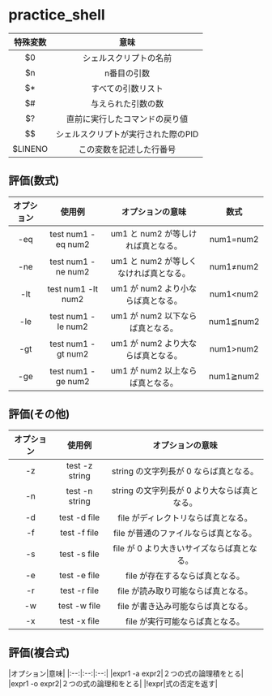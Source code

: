 # practice_shell

|特殊変数| 意味 |
|:--:|:--:|
|$0 | シェルスクリプトの名前|
|$n | n番目の引数|
|$* | すべての引数リスト|
|$# | 与えられた引数の数|
|$? | 直前に実行したコマンドの戻り値|
|$$ | シェルスクリプトが実行された際のPID|
|$LINENO | この変数を記述した行番号|

## 評価(数式)
|オプション |使用例 |オプションの意味 |数式|
|:--:|:--:|:--:|:--:|
|-eq | test num1 -eq num2 | um1 と num2 が等しければ真となる。 |num1=num2|
|-ne | test num1 -ne num2 | um1 と num2 が等しくなければ真となる。 |num1≠num2|
|-lt | test num1 -lt num2 | um1 が num2 より小ならば真となる。 |num1<num2|
|-le | test num1 -le num2 | um1 が num2 以下ならば真となる。 |num1≦num2|
|-gt | test num1 -gt num2 | um1 が num2 より大ならば真となる。 |num1>num2|
|-ge | test num1 -ge num2 | um1 が num2 以上ならば真となる。 |num1≧num2|

## 評価(その他)
|オプション|使用例|オプションの意味|
|:--:|:--:|:--:|
|-z |test -z string |string の文字列長が 0 ならば真となる。|
|-n |test -n string |string の文字列長が 0 より大ならば真となる。|
|-d |test -d file |file がディレクトリならば真となる。|
|-f |test -f file |file が普通のファイルならば真となる。|
|-s |test -s file |file が 0 より大きいサイズならば真となる。|
|-e |test -e file |file が存在するならば真となる。|
|-r |test -r file |file が読み取り可能ならば真となる。|
|-w |test -w file |file が書き込み可能ならば真となる。|
|-x |test -x file |file が実行可能ならば真となる。|

## 評価(複合式)
|オプション|意味|
|:--:|:--:|:--:|
|expr1 -a expr2|２つの式の論理積をとる|
|expr1 -o expr2|２つの式の論理和をとる|
|!expr|式の否定を返す|

